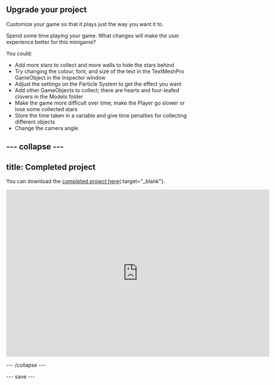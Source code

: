 ## Upgrade your project

Customize your game so that it plays just the way you want it to.

Spend some time playing your game. What changes will make the user experience better for this minigame?

You could:
+ Add more stars to collect and more walls to hide the stars behind
+ Try changing the colour, font, and size of the text in the TextMeshPro GameObject in the Inspector window
+ Adjust the settings on the Particle System to get the effect you want 
+ Add other GameObjects to collect; there are hearts and four-leafed clovers in the Models folder
+ Make the game more difficult over time; make the Player go slower or lose some collected stars 
+ Store the time taken in a variable and give time penalties for collecting different objects 
+ Change the camera angle 

--- collapse ---
---
title: Completed project
---

You can download the [completed project here](https://rpf.io/p/en/star-collector-get){:target="_blank"}.

<iframe allowtransparency="true" width="710" height="450" src="https://star-collector-extended.rpfilt.repl.co" frameborder="0"></iframe>

--- /collapse ---

--- save ---
